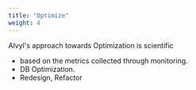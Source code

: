 ```yaml
---
title: "Optimize"
weight: 4
---
```


Alvyl's approach towards Optimization is scientific

- based on the metrics collected through monitoring.
- DB Optimization.
- Redesign, Refactor 
 